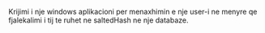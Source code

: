 Krijimi i nje windows aplikacioni per menaxhimin e nje user-i ne menyre qe fjalekalimi i tij te ruhet ne saltedHash ne nje databaze. 
